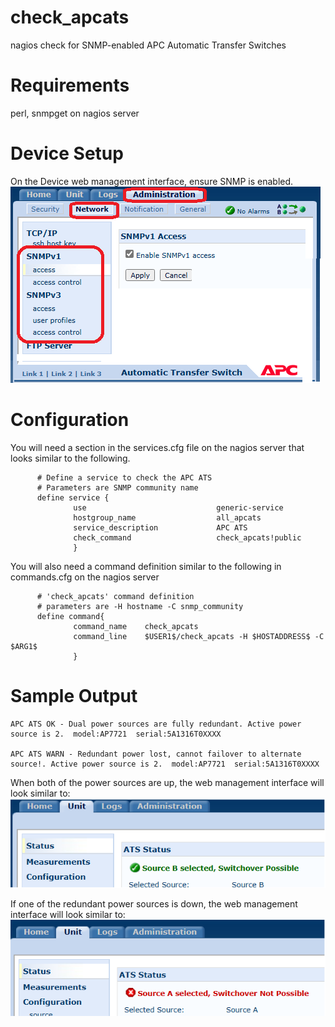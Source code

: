 # check_apcats
nagios check for SNMP-enabled APC Automatic Transfer Switches

# Requirements
perl, snmpget on nagios server

# Device Setup
On the Device web management interface, ensure SNMP is enabled.
<img src=images/snmp.png>

# Configuration
You will need a section in the services.cfg file on the nagios server that looks similar to the following.
```
      # Define a service to check the APC ATS
      # Parameters are SNMP community name
      define service {
              use                             generic-service
              hostgroup_name                  all_apcats
              service_description             APC ATS
              check_command                   check_apcats!public
              }
```

You will also need a command definition similar to the following in commands.cfg on the nagios server

```
      # 'check_apcats' command definition
      # parameters are -H hostname -C snmp_community
      define command{
              command_name    check_apcats
              command_line    $USER1$/check_apcats -H $HOSTADDRESS$ -C $ARG1$
              }
```

# Sample Output
```
APC ATS OK - Dual power sources are fully redundant. Active power source is 2.  model:AP7721  serial:5A1316T0XXXX 

APC ATS WARN - Redundant power lost, cannot failover to alternate source!. Active power source is 2.  model:AP7721  serial:5A1316T0XXXX 
```

When both of the power sources are up, the web management interface will look similar to:
<img src=images/redundant_power.png>


If one of the redundant power sources is down, the web management interface will look similar to:
<img src=images/non_redundant_power.png>
